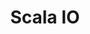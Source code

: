 ---
title: Scala IO
logo: /resources/img/sfscala.png
location: San Francisco
description: ""
start: 2 August 2013
end: 2 August 2013
link-out: http://www.meetup.com/SF-Scala/events/114627952/
---